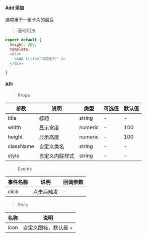 #### Add 添加

通常用于一组卡片的最后

> 基础用法

```js
export default {
  height: 200,
  template: `
  <div>
    <Add title="添加图片" />
  </div>
  `
}
```

#### API

> Props

参数 | 说明 | 类型 | 可选值 | 默认值
---|---|---|---|---
title | 标题 | string | - | -
width | 显示宽度 | numeric | - | 100
height | 显示高度 | numeric | - | 100
className | 自定义类名 | string | - | -
style | 自定义内联样式 | string | - | -

> Events

事件名称 | 说明 | 回调参数
---|---|---
click | 点击后触发 | -

> Slots

名称 | 说明
---|---
icon | 自定义图标，默认是 +
